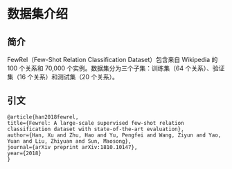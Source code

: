 # 数据集介绍
  ## 简介
  FewRel（Few-Shot Relation Classification Dataset）包含来自 Wikipedia 的 100 个关系和 70,000 个实例。数据集分为三个子集：训练集（64 个关系）、验证集（16 个关系）和测试集（20 个关系）。
  ## 引文
  ```
 @article{han2018fewrel,
 title={Fewrel: A large-scale supervised few-shot relation classification dataset with state-of-the-art evaluation},
 author={Han, Xu and Zhu, Hao and Yu, Pengfei and Wang, Ziyun and Yao, Yuan and Liu, Zhiyuan and Sun, Maosong},
 journal={arXiv preprint arXiv:1810.10147},
 year={2018}
 }
 
 ```
  ‌​‌‌​​​​‌​​​‌‌‌‌‌​​‌‌​‌​‌​​‌​​​‌‌​‌‌‌​‌‌‌​​‌‌‌‌​‌​​​‌​‌‌‌​​‌‌‌‌​‌​‌‌​​‌‌‌​​‌‌‌‌​‌​​‌‌‌​‌